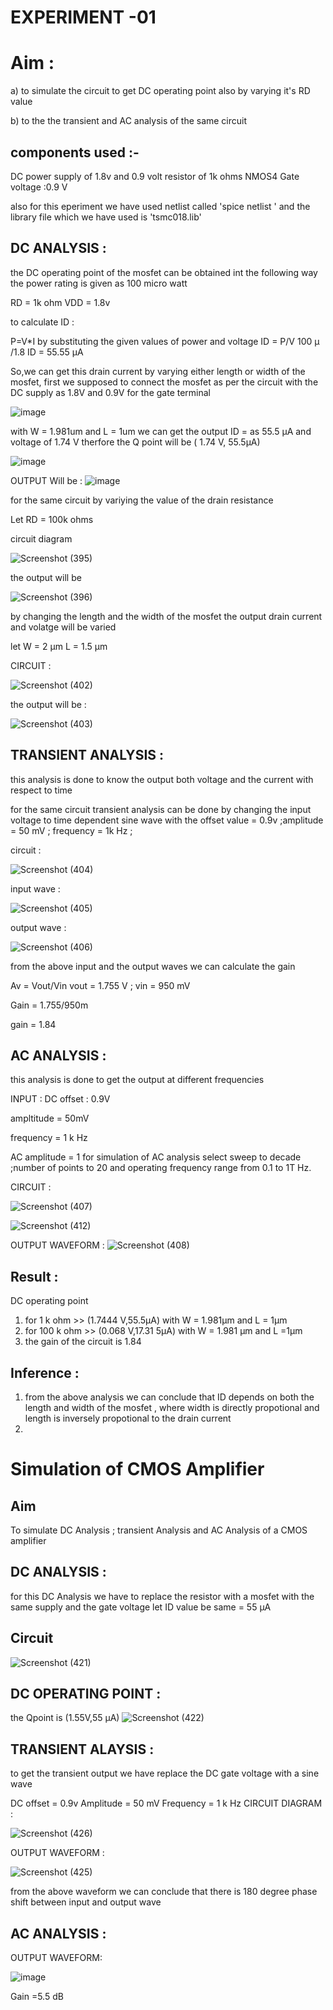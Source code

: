 #  EXPERIMENT -01



# Aim :
   a) to simulate the circuit to get DC operating point also by varying it's RD value
   
   b) to the the transient and AC analysis of the same circuit 



  ## components used :-
   DC power supply of 1.8v and 0.9 volt
   resistor of 1k ohms
   NMOS4
   Gate voltage :0.9 V
   
   also for this eperiment we have used netlist called 'spice netlist ' and the library file which 
   we have used is 'tsmc018.lib'
   

  ## DC ANALYSIS :
   
   the DC operating point of the mosfet can be obtained int the following way the power rating is given as 100 micro watt

   RD = 1k ohm
   VDD = 1.8v
   
   to calculate ID :

  P=V*I
    by substituting the given values of power and voltage ID = P/V
    100 µ /1.8
    ID = 55.55 µA

  So,we can get this drain current by varying either length or width of the mosfet,
  first we supposed to connect the mosfet as per the circuit with the DC supply as 1.8V and 0.9V for the gate terminal

  ![image](https://github.com/user-attachments/assets/d7b66808-1316-45f9-a10f-f14fc84986ba)


  with W = 1.981um and L = 1um
  we can get the output  ID = as 55.5 µA and voltage of 1.74 V
  therfore the Q point will be ( 1.74 V, 55.5µA)

  ![image](https://github.com/user-attachments/assets/a4f2f196-baea-4a9d-aede-0e876b9e905e)

  OUTPUT Will be :
  ![image](https://github.com/user-attachments/assets/83d4ea3d-6e34-46b0-89ab-c5ad17e2d3bd)

  for the same circuit by variying the value of the drain resistance 

  Let RD = 100k ohms 

circuit diagram

  ![Screenshot (395)](https://github.com/user-attachments/assets/7794c20c-02ee-41ca-b716-38e52cde9a27)

  the output will be 
  
  ![Screenshot (396)](https://github.com/user-attachments/assets/288d5fb7-dd85-41b3-b882-f57934094c28)

by changing the length and the width of the mosfet the output drain current and volatge will be varied 

let W = 2 µm
    L = 1.5 µm

  CIRCUIT :

 ![Screenshot (402)](https://github.com/user-attachments/assets/171046c7-ac62-4464-a024-77a6de6e1f3d)


 the output will be :

 ![Screenshot (403)](https://github.com/user-attachments/assets/6c1a31de-ac1f-4d34-b49c-64eb027d8684)




 ## TRANSIENT ANALYSIS :

 this analysis is done to know the output both voltage and the current with respect to time 

 for the same circuit transient analysis can be done by changing the input voltage to time dependent sine wave with the offset value = 0.9v ;amplitude = 50 mV ; frequency = 1k Hz ;

 circuit :
 
 ![Screenshot (404)](https://github.com/user-attachments/assets/26f8df12-5773-429a-99c0-2dfd67f0743d)

 input wave :
 
 ![Screenshot (405)](https://github.com/user-attachments/assets/4f32055f-d7b7-41d8-9ddb-38191a9e9b72)

 output wave :
 
 ![Screenshot (406)](https://github.com/user-attachments/assets/c5d072fe-08b9-4c3d-8a64-267fea13a82d)

 from the above input and the output waves we can calculate the gain 

 Av = Vout/Vin
 vout = 1.755 V ; vin = 950 mV
 
 Gain = 1.755/950m

  gain = 1.84

## AC ANALYSIS :

this analysis is done to get the output at different frequencies

INPUT :
 DC offset : 0.9V
 
 ampltitude = 50mV
 
 frequency = 1 k Hz
 
 AC amplitude = 1
 for simulation of AC analysis select sweep to decade ;number of points to 20 and operating frequency range from 0.1 to 1T Hz.

  CIRCUIT :
  
  ![Screenshot (407)](https://github.com/user-attachments/assets/32d81c44-c647-4a11-ba2b-c5294f1a9ffc)

  ![Screenshot (412)](https://github.com/user-attachments/assets/eebd6183-2bc1-4fe0-acc4-40f4d8ab7005)


  OUTPUT WAVEFORM :
  ![Screenshot (408)](https://github.com/user-attachments/assets/773b9e0a-58f5-44ab-a19f-2369b1693ee6)

## Result :

DC operating point 
1) for 1 k ohm >> (1.7444 V,55.5µA) with W = 1.981µm and L = 1µm
2) for 100 k ohm >> (0.068 V,17.31 5µA) with W = 1.981 µm and L =1µm
3) the gain of the circuit is 1.84

## Inference :
 1) from the above  analysis we can conclude that ID depends on both the length and width of the mosfet , where width is directly propotional and length is inversely propotional to the drain current
 2)  


 # Simulation of CMOS Amplifier

 ## Aim
 To simulate DC Analysis ; transient Analysis and AC Analysis of a CMOS amplifier

 ## DC ANALYSIS :

 for this DC Analysis we have to replace the resistor with a mosfet with the same supply and the gate voltage
 let ID value be same = 55 µA

 ## Circuit 
 ![Screenshot (421)](https://github.com/user-attachments/assets/fb44f6f9-1976-48ae-99e8-df90c125fc54)
 
 ## DC OPERATING POINT :

 
the Qpoint is (1.55V,55 µA)
 ![Screenshot (422)](https://github.com/user-attachments/assets/7de8a3e8-37f1-4761-914e-379e94570a05)


 ## TRANSIENT ALAYSIS :

to get the transient output we have replace the DC gate voltage with a sine wave 

 DC offset = 0.9v
 Amplitude = 50 mV
 Frequency = 1 k Hz
 CIRCUIT DIAGRAM :
 
![Screenshot (426)](https://github.com/user-attachments/assets/fde08bfd-5902-49bf-95cc-92c622b6c8f7)



 OUTPUT WAVEFORM :
 
 ![Screenshot (425)](https://github.com/user-attachments/assets/f0216bac-531d-4a43-9bb4-920b1d1588a6)

 from the above waveform we can conclude that there is 180 degree phase shift between input and output wave

 ## AC ANALYSIS :

 OUTPUT WAVEFORM:

 ![image](https://github.com/user-attachments/assets/f211b851-7281-4292-b91d-a722fe27aed3)

 Gain =5.5 dB
 

 
 



 
  


  


  


    

   
   
